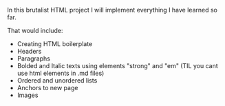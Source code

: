 In this brutalist HTML project I will implement everything I have learned so far.

That would include:
- Creating HTML boilerplate
- Headers
- Paragraphs
- Bolded and Italic texts using elements "strong" and "em" (TIL you cant use html elements in .md files)
- Ordered and unordered lists
- Anchors to new page
- Images
